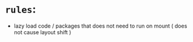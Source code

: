 # `rules`: 
  - lazy load code / packages that does not need to run on mount ( does not cause layout shift )

